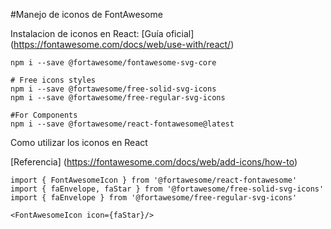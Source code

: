 #Manejo de iconos de FontAwesome

Instalacion de iconos en React:
[Guía oficial] (https://fontawesome.com/docs/web/use-with/react/)

```Node
npm i --save @fortawesome/fontawesome-svg-core

# Free icons styles
npm i --save @fortawesome/free-solid-svg-icons
npm i --save @fortawesome/free-regular-svg-icons

#For Components
npm i --save @fortawesome/react-fontawesome@latest

```

Como utilizar los iconos en React

[Referencia] (https://fontawesome.com/docs/web/add-icons/how-to)

```React
import { FontAwesomeIcon } from '@fortawesome/react-fontawesome'
import { faEnvelope, faStar } from '@fortawesome/free-solid-svg-icons'
import { faEnvelope } from '@fortawesome/free-regular-svg-icons'

<FontAwesomeIcon icon={faStar}/>

```